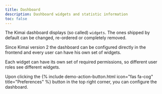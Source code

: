 ```yaml
---
title: Dashboard
description: Dashboard widgets and statistic information
toc: false
---
```


The Kimai dashboard displays (so called) `widgets`.
The ones shipped by default can be changed, re-ordered or completely removed.

Since Kimai version 2 the dashboard can be configured directly in the frontend and every user can have his own set of widgets.

Each widget can have its own set of required permissions, so different user roles see different widgets.

Upon clicking the {% include demo-action-button.html icon="fas fa-cog" title="Preferences" %} button in the top right corner, you can configure the dashboard.
